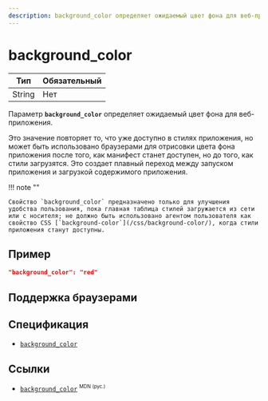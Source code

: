 ```yaml
---
description: background_color определяет ожидаемый цвет фона для веб-приложения
---
```


# background_color

| Тип    | Обязательный |
| ------ | ------------ |
| String | Нет          |

Параметр **`background_color`** определяет ожидаемый цвет фона для веб-приложения.

Это значение повторяет то, что уже доступно в стилях приложения, но может быть использовано браузерами для отрисовки цвета фона приложения после того, как манифест станет доступен, но до того, как стили загрузятся. Это создает плавный переход между запуском приложения и загрузкой содержимого приложения.

!!! note ""

    Свойство `background_color` предназначено только для улучшения удобства пользования, пока главная таблица стилей загружается из сети или с носителя; не должно быть использовано агентом пользователя как свойство CSS [`background-color`](/css/background-color/), когда стили приложения станут доступны.

## Пример

```json
"background_color": "red"
```

## Поддержка браузерами

<p class="ciu_embed" data-feature="mdn-html__manifest__background_color" data-periods="future_1,current,past_1,past_2" data-accessible-colours="false"></p>

## Спецификация

- [`background_color`](https://w3c.github.io/manifest/#background_color-member)

## Ссылки

- [`background_color`](https://developer.mozilla.org/ru/docs/Web/Manifest/background_color) <sup><small>MDN (рус.)</small></sup>
